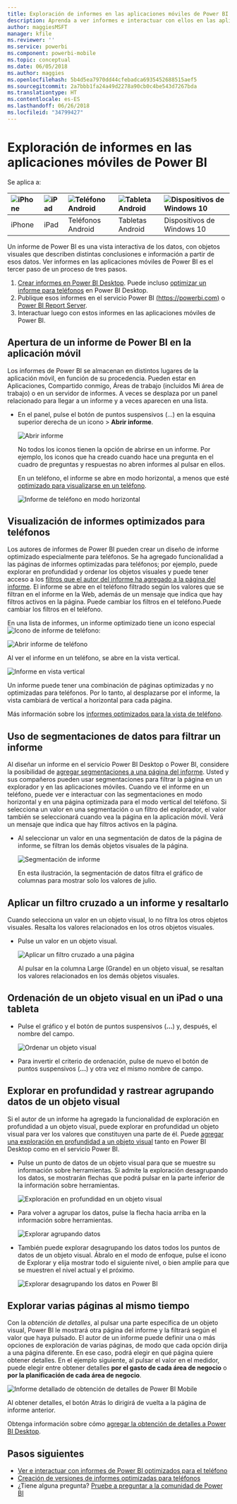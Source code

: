 ```yaml
---
title: Exploración de informes en las aplicaciones móviles de Power BI
description: Aprenda a ver informes e interactuar con ellos en las aplicaciones móviles de Power BI del teléfono o la tableta. Cree informes en el servicio Power BI o en Power BI Desktop y, luego, interactúe con ellos en las aplicaciones móviles.
author: maggiesMSFT
manager: kfile
ms.reviewer: ''
ms.service: powerbi
ms.component: powerbi-mobile
ms.topic: conceptual
ms.date: 06/05/2018
ms.author: maggies
ms.openlocfilehash: 5b4d5ea7970dd44cfebadca6935452688515aef5
ms.sourcegitcommit: 2a7bbb1fa24a49d2278a90cb0c4be543d7267bda
ms.translationtype: HT
ms.contentlocale: es-ES
ms.lasthandoff: 06/26/2018
ms.locfileid: "34799427"
---
```

# <a name="explore-reports-in-the-power-bi-mobile-apps"></a>Exploración de informes en las aplicaciones móviles de Power BI
Se aplica a:

| ![iPhone](media/mobile-reports-in-the-mobile-apps/ios-logo-40-px.png) | ![iPad](media/mobile-reports-in-the-mobile-apps/ios-logo-40-px.png) | ![Teléfono Android](media/mobile-reports-in-the-mobile-apps/android-logo-40-px.png) | ![Tableta Android](media/mobile-reports-in-the-mobile-apps/android-logo-40-px.png) | ![Dispositivos de Windows 10](media/mobile-reports-in-the-mobile-apps/win-10-logo-40-px.png) |
|:--- |:--- |:--- |:--- |:--- |
| iPhone |iPad |Teléfonos Android |Tabletas Android |Dispositivos de Windows 10 |

Un informe de Power BI es una vista interactiva de los datos, con objetos visuales que describen distintas conclusiones e información a partir de esos datos. Ver informes en las aplicaciones móviles de Power BI es el tercer paso de un proceso de tres pasos.

1. [Crear informes en Power BI Desktop](desktop-report-view.md). Puede incluso [optimizar un informe para teléfonos](mobile-apps-view-phone-report.md) en Power BI Desktop. 
2. Publique esos informes en el servicio Power BI [(https://powerbi.com)](https://powerbi.com) o [Power BI Report Server](report-server/get-started.md).  
3. Interactuar luego con estos informes en las aplicaciones móviles de Power BI.

## <a name="open-a-power-bi-report-in-the-mobile-app"></a>Apertura de un informe de Power BI en la aplicación móvil
Los informes de Power BI se almacenan en distintos lugares de la aplicación móvil, en función de su procedencia. Pueden estar en Aplicaciones, Compartido conmigo, Áreas de trabajo (incluidos Mi área de trabajo) o en un servidor de informes. A veces se desplaza por un panel relacionado para llegar a un informe y a veces aparecen en una lista.

* En el panel, pulse el botón de puntos suspensivos (...) en la esquina superior derecha de un icono > **Abrir informe**.
  
  ![Abrir informe](media/mobile-reports-in-the-mobile-apps/power-bi-android-open-report-tile.png)
  
  No todos los iconos tienen la opción de abrirse en un informe. Por ejemplo, los iconos que ha creado cuando hace una pregunta en el cuadro de preguntas y respuestas no abren informes al pulsar en ellos. 
  
  En un teléfono, el informe se abre en modo horizontal, a menos que esté [optimizado para visualizarse en un teléfono](mobile-reports-in-the-mobile-apps.md#view-reports-optimized-for-phones).
  
  ![Informe de teléfono en modo horizontal](media/mobile-reports-in-the-mobile-apps/power-bi-iphone-report-landscape.png)

## <a name="view-reports-optimized-for-phones"></a>Visualización de informes optimizados para teléfonos
Los autores de informes de Power BI pueden crear un diseño de informe optimizado especialmente para teléfonos. Se ha agregado funcionalidad a las páginas de informes optimizadas para teléfonos; por ejemplo, puede explorar en profundidad y ordenar los objetos visuales y puede tener acceso a los [filtros que el autor del informe ha agregado a la página del informe](mobile-apps-view-phone-report.md#filter-the-report-page-on-a-phone). El informe se abre en el teléfono filtrado según los valores que se filtran en el informe en la Web, además de un mensaje que indica que hay filtros activos en la página. Puede cambiar los filtros en el teléfono.Puede cambiar los filtros en el teléfono.

En una lista de informes, un informe optimizado tiene un icono especial ![Icono de informe de teléfono](media/mobile-reports-in-the-mobile-apps/power-bi-phone-report-icon.png):

![Abrir informe de teléfono](media/mobile-reports-in-the-mobile-apps/power-bi-android-phone-report.png)

Al ver el informe en un teléfono, se abre en la vista vertical.

![Informe en vista vertical](media/mobile-reports-in-the-mobile-apps/07-power-bi-phone-report-portrait.png)

 Un informe puede tener una combinación de páginas optimizadas y no optimizadas para teléfonos. Por lo tanto, al desplazarse por el informe, la vista cambiará de vertical a horizontal para cada página.

Más información sobre los [informes optimizados para la vista de teléfono](mobile-apps-view-phone-report.md).

## <a name="use-slicers-to-filter-a-report"></a>Uso de segmentaciones de datos para filtrar un informe
Al diseñar un informe en el servicio Power BI Desktop o Power BI, considere la posibilidad de [agregar segmentaciones a una página del informe](power-bi-visualization-slicers.md). Usted y sus compañeros pueden usar segmentaciones para filtrar la página en un explorador y en las aplicaciones móviles. Cuando ve el informe en un teléfono, puede ver e interactuar con las segmentaciones en modo horizontal y en una página optimizada para el modo vertical del teléfono. Si selecciona un valor en una segmentación o un filtro del explorador, el valor también se seleccionará cuando vea la página en la aplicación móvil. Verá un mensaje que indica que hay filtros activos en la página.  

* Al seleccionar un valor en una segmentación de datos de la página de informe, se filtran los demás objetos visuales de la página.
  
  ![Segmentación de informe](media/mobile-reports-in-the-mobile-apps/power-bi-android-tablet-report-slicer.png)
  
  En esta ilustración, la segmentación de datos filtra el gráfico de columnas para mostrar solo los valores de julio.

## <a name="cross-filter-and-highlight-a-report"></a>Aplicar un filtro cruzado a un informe y resaltarlo
Cuando selecciona un valor en un objeto visual, lo no filtra los otros objetos visuales. Resalta los valores relacionados en los otros objetos visuales.

* Pulse un valor en un objeto visual.
  
  ![Aplicar un filtro cruzado a una página](media/mobile-reports-in-the-mobile-apps/power-bi-android-tablet-report-highlight.png)
  
  Al pulsar en la columna Large (Grande) en un objeto visual, se resaltan los valores relacionados en los demás objetos visuales. 

## <a name="sort-a-visual-on-an-ipad-or-a-tablet"></a>Ordenación de un objeto visual en un iPad o una tableta
* Pulse el gráfico y el botón de puntos suspensivos (**...**) y, después, el nombre del campo.
  
   ![Ordenar un objeto visual](media/mobile-reports-in-the-mobile-apps/power-bi-android-tablet-report-sort.png)
* Para invertir el criterio de ordenación, pulse de nuevo el botón de puntos suspensivos (**...**) y otra vez el mismo nombre de campo.

## <a name="drill-down-and-up-in-a-visual"></a>Explorar en profundidad y rastrear agrupando datos de un objeto visual
Si el autor de un informe ha agregado la funcionalidad de exploración en profundidad a un objeto visual, puede explorar en profundidad un objeto visual para ver los valores que constituyen una parte de él. Puede [agregar una exploración en profundidad a un objeto visual](power-bi-visualization-drill-down.md) tanto en Power BI Desktop como en el servicio Power BI. 

* Pulse un punto de datos de un objeto visual para que se muestre su información sobre herramientas. Si admite la exploración desagrupando los datos, se mostrarán flechas que podrá pulsar en la parte inferior de la información sobre herramientas. 
  
  ![Exploración en profundidad en un objeto visual](media/mobile-reports-in-the-mobile-apps/power-bi-mobile-drill-down-tooltip.png)

* Para volver a agrupar los datos, pulse la flecha hacia arriba en la información sobre herramientas.
  
  ![Explorar agrupando datos](media/mobile-reports-in-the-mobile-apps/power-bi-mobile-drill-up-tooltip.png)

* También puede explorar desagrupando los datos todos los puntos de datos de un objeto visual. Ábralo en el modo de enfoque, pulse el icono de Explorar y elija mostrar todo el siguiente nivel, o bien amplíe para que se muestren el nivel actual y el próximo.

   ![Explorar desagrupando los datos en Power BI](media/mobile-reports-in-the-mobile-apps/power-bi-drill-down-all.png)

## <a name="drill-through-from-one-page-to-another"></a>Explorar varias páginas al mismo tiempo

Con la *obtención de detalles*, al pulsar una parte específica de un objeto visual, Power BI le mostrará otra página del informe y la filtrará según el valor que haya pulsado. El autor de un informe puede definir una o más opciones de exploración de varias páginas, de modo que cada opción dirija a una página diferente. En ese caso, podrá elegir en qué página quiere obtener detalles. En el ejemplo siguiente, al pulsar el valor en el medidor, puede elegir entre obtener detalles **por el gasto de cada área de negocio** o **por la planificación de cada área de negocio**.

![Informe detallado de obtención de detalles de Power BI Mobile](media/mobile-reports-in-the-mobile-apps/power-bi-mobile-drill-through-it-spent-report.png)

Al obtener detalles, el botón Atrás lo dirigirá de vuelta a la página de informe anterior.

Obtenga información sobre cómo [agregar la obtención de detalles a Power BI Desktop](desktop-drillthrough.md).

## <a name="next-steps"></a>Pasos siguientes
* [Ver e interactuar con informes de Power BI optimizados para el teléfono](mobile-apps-view-phone-report.md)
* [Creación de versiones de informes optimizadas para teléfonos](desktop-create-phone-report.md)
* ¿Tiene alguna pregunta? [Pruebe a preguntar a la comunidad de Power BI](http://community.powerbi.com/)

